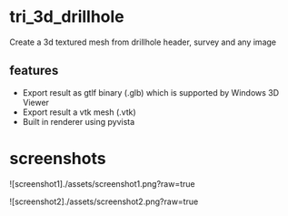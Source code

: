 # tri_3d_drillhole
Create a 3d textured mesh from drillhole header, survey and any image
## features
 - Export result as gtlf binary (.glb) which is supported by Windows 3D Viewer
 - Export result a vtk mesh (.vtk)
 - Built in renderer using pyvista
# screenshots
![screenshot1]./assets/screenshot1.png?raw=true  
  
![screenshot2]./assets/screenshot2.png?raw=true
